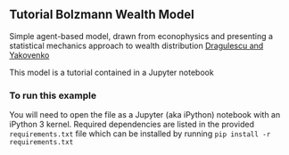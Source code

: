 ## Tutorial Bolzmann Wealth Model

Simple agent-based model, drawn from econophysics and presenting a statistical mechanics approach to wealth distribution [Dragulescu and Yakovenko](http://arxiv.org/pdf/cond-mat/0211175v1.pdf)


This model is a tutorial contained in a Jupyter notebook


### To run this example

You will need to open the file as a Jupyter (aka iPython) notebook with an iPython 3 kernel. Required dependencies are listed in the provided `requirements.txt` file which can be installed by running `pip install -r requirements.txt`

